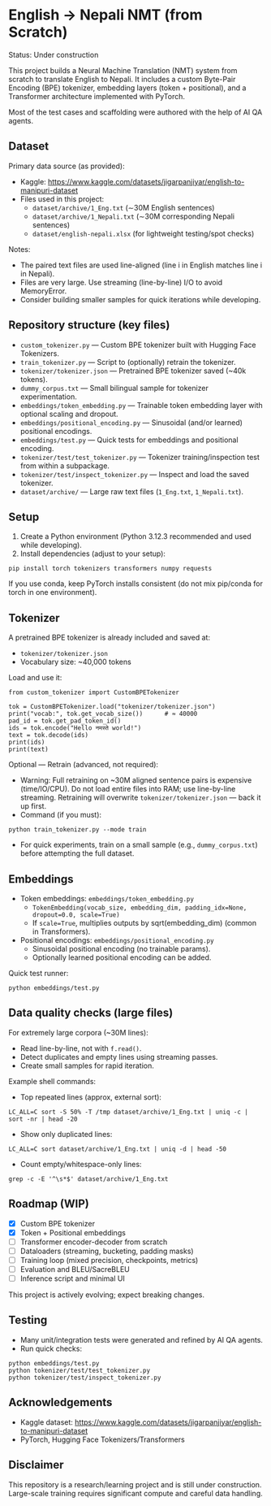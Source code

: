 # English → Nepali NMT (from Scratch)

Status: Under construction

This project builds a Neural Machine Translation (NMT) system from scratch to translate English to Nepali. It includes a custom Byte-Pair Encoding (BPE) tokenizer, embedding layers (token + positional), and a Transformer architecture implemented with PyTorch.

Most of the test cases and scaffolding were authored with the help of AI QA agents.

## Dataset

Primary data source (as provided):
- Kaggle: https://www.kaggle.com/datasets/jigarpanjiyar/english-to-manipuri-dataset
- Files used in this project:
  - `dataset/archive/1_Eng.txt` (∼30M English sentences)
  - `dataset/archive/1_Nepali.txt` (∼30M corresponding Nepali sentences)
  - `dataset/english-nepali.xlsx` (for lightweight testing/spot checks)

Notes:
- The paired text files are used line-aligned (line i in English matches line i in Nepali).
- Files are very large. Use streaming (line-by-line) I/O to avoid MemoryError.
- Consider building smaller samples for quick iterations while developing.

## Repository structure (key files)

- `custom_tokenizer.py` — Custom BPE tokenizer built with Hugging Face Tokenizers.
- `train_tokenizer.py` — Script to (optionally) retrain the tokenizer.
- `tokenizer/tokenizer.json` — Pretrained BPE tokenizer saved (~40k tokens).
- `dummy_corpus.txt` — Small bilingual sample for tokenizer experimentation.
- `embeddings/token_embedding.py` — Trainable token embedding layer with optional scaling and dropout.
- `embeddings/positional_encoding.py` — Sinusoidal (and/or learned) positional encodings.
- `embeddings/test.py` — Quick tests for embeddings and positional encoding.
- `tokenizer/test/test_tokenizer.py` — Tokenizer training/inspection test from within a subpackage.
- `tokenizer/test/inspect_tokenizer.py` — Inspect and load the saved tokenizer.
- `dataset/archive/` — Large raw text files (`1_Eng.txt`, `1_Nepali.txt`).

## Setup

1) Create a Python environment (Python 3.12.3 recommended and used while developing).
2) Install dependencies (adjust to your setup):

```
pip install torch tokenizers transformers numpy requests
```

If you use conda, keep PyTorch installs consistent (do not mix pip/conda for torch in one environment).

## Tokenizer

A pretrained BPE tokenizer is already included and saved at:

- `tokenizer/tokenizer.json`
- Vocabulary size: ~40,000 tokens

Load and use it:

```
from custom_tokenizer import CustomBPETokenizer

tok = CustomBPETokenizer.load("tokenizer/tokenizer.json")
print("vocab:", tok.get_vocab_size())      # ≈ 40000
pad_id = tok.get_pad_token_id()
ids = tok.encode("Hello नमस्ते world!")
text = tok.decode(ids)
print(ids)
print(text)
```

Optional — Retrain (advanced, not required):
- Warning: Full retraining on ~30M aligned sentence pairs is expensive (time/IO/CPU). Do not load entire files into RAM; use line-by-line streaming. Retraining will overwrite `tokenizer/tokenizer.json` — back it up first.
- Command (if you must):
```
python train_tokenizer.py --mode train
```
- For quick experiments, train on a small sample (e.g., `dummy_corpus.txt`) before attempting the full dataset.

## Embeddings

- Token embeddings: `embeddings/token_embedding.py`
  - `TokenEmbedding(vocab_size, embedding_dim, padding_idx=None, dropout=0.0, scale=True)`
  - If `scale=True`, multiplies outputs by sqrt(embedding_dim) (common in Transformers).
- Positional encodings: `embeddings/positional_encoding.py`
  - Sinusoidal positional encoding (no trainable params).
  - Optionally learned positional encoding can be added.

Quick test runner:

```
python embeddings/test.py
```

## Data quality checks (large files)

For extremely large corpora (~30M lines):
- Read line-by-line, not with `f.read()`.
- Detect duplicates and empty lines using streaming passes.
- Create small samples for rapid iteration.

Example shell commands:

- Top repeated lines (approx, external sort):
```
LC_ALL=C sort -S 50% -T /tmp dataset/archive/1_Eng.txt | uniq -c | sort -nr | head -20
```
- Show only duplicated lines:
```
LC_ALL=C sort dataset/archive/1_Eng.txt | uniq -d | head -50
```
- Count empty/whitespace-only lines:
```
grep -c -E '^\s*$' dataset/archive/1_Eng.txt
```

## Roadmap (WIP)

- [x] Custom BPE tokenizer
- [x] Token + Positional embeddings
- [ ] Transformer encoder-decoder from scratch
- [ ] Dataloaders (streaming, bucketing, padding masks)
- [ ] Training loop (mixed precision, checkpoints, metrics)
- [ ] Evaluation and BLEU/SacreBLEU
- [ ] Inference script and minimal UI

This project is actively evolving; expect breaking changes.

## Testing

- Many unit/integration tests were generated and refined by AI QA agents.
- Run quick checks:
```
python embeddings/test.py
python tokenizer/test/test_tokenizer.py
python tokenizer/test/inspect_tokenizer.py
```

## Acknowledgements

- Kaggle dataset: https://www.kaggle.com/datasets/jigarpanjiyar/english-to-manipuri-dataset
- PyTorch, Hugging Face Tokenizers/Transformers

## Disclaimer

This repository is a research/learning project and is still under construction. Large-scale training requires significant compute and careful data handling.
